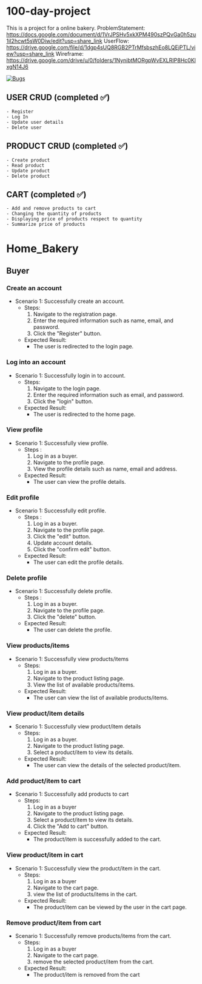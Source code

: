 # 100-day-project
This is a project for a online bakery.
ProblemStatement: https://docs.google.com/document/d/1VrJPSHv5xkXPM490szPQvGa0h5zu1iI2hcwt5sW0Diw/edit?usp=share_link
UserFlow: https://drive.google.com/file/d/1dgp4sUQ8RGB2PTrMfsbszhEo8LQEjPTL/view?usp=share_link
Wireframe: https://drive.google.com/drive/u/0/folders/1NynibtMORgpWvEXLRIP8Hc0KlxgN14J6

[![Bugs](https://sonarcloud.io/api/project_badges/measure?project=fssa-batch3_praveenkumar.sekar__web_project&metric=bugs)](https://sonarcloud.io/summary/new_code?id=fssa-batch3_praveenkumar.sekar__web_project)

## USER CRUD (completed :white_check_mark:)
    - Register
    - Log In
    - Update user details
    - Delete user

## PRODUCT CRUD (completed :white_check_mark:)
    - Create product
    - Read product
    - Update product
    - Delete product

## CART (completed :white_check_mark:)
    - Add and remove products to cart
    - Changing the quantity of products
    - Displaying price of products respect to quantity
    - Summarize price of products

# Home_Bakery

## Buyer

### Create an account
- Scenario 1: Successfully create an account.
    - Steps:
        1. Navigate to the registration page.
        2. Enter the required information such as name, email, and password.
        3. Click the "Register" button.
    - Expected Result:
        - The user is redirected to the login page.

### Log into an account
- Scenario 1: Successfully login in to account.
    - Steps:
        1. Navigate to the login page.
        2. Enter the required information such as email, and password.
        3. Click the "login" button.
    - Expected Result:
        - The user is redirected to the home page. 

### View profile
- Scenario 1: Successfully view profile.
    - Steps :
        1. Log in as a buyer.
        2. Navigate to the profile page.
        3. View the profile details such as name, email and address.
    - Expected Result:
        - The user can view the profile details.

### Edit profile 
- Scenario 1: Successfully edit profile.
    - Steps :
        1. Log in as a buyer.
        2. Navigate to the profile page.
        3. Click the "edit" button.
        4. Update account details.
        5. Click the "confirm edit" button.
    - Expected Result:
        - The user can edit the profile details.

### Delete profile 
- Scenario 1: Successfully delete profile.
    - Steps :
        1. Log in as a buyer.
        2. Navigate to the profile page.
        3. Click the "delete" button.
    - Expected Result:
        - The user can delete the profile.

### View products/items
- Scenario 1: Successfully view products/items
    - Steps:
        1. Log in as a buyer.
        2. Navigate to the product listing page.
        3. View the list of available products/items.
    - Expected Result:
        - The user can view the list of available products/items.

### View product/item details
- Scenario 1: Successfully view product/item details
    - Steps:
        1. Log in as a buyer.
        2. Navigate to the product listing page.
        3. Select a product/item to view its details.
    - Expected Result:
        - The user can view the details of the selected product/item.

### Add product/item to cart
- Scenario 1: Successfully add products to cart
    - Steps:
        1. Log in as a buyer
        2. Navigate to the product listing page.
        3. Select a product/item to view its details.
        4. Click the "Add to cart" button.
    - Expected Result:
        - The product/item is successfully added to the cart.

### View product/item in cart
- Scenario 1: Successfully view the product/item in the cart.
    - Steps:
        1. Log in as a buyer
        2. Navigate to the cart page.
        3. view the list of products/items in the cart.
    - Expected Result:
        - The product/item can be viewed by the user in the cart page.

### Remove product/item from cart
- Scenario 1: Successfully remove products/items from the cart.
    - Steps:
        1. Log in as a buyer
        2. Navigate to the cart page.
        3. remove the selected product/item from the cart.
    - Expected Result:
        - The product/item is removed from the cart
